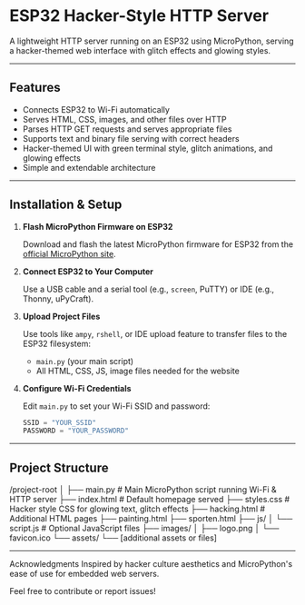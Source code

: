 # ESP32 Hacker-Style HTTP Server

A lightweight HTTP server running on an ESP32 using MicroPython, serving a hacker-themed web interface with glitch effects and glowing styles.

---

## Features

- Connects ESP32 to Wi-Fi automatically
- Serves HTML, CSS, images, and other files over HTTP
- Parses HTTP GET requests and serves appropriate files
- Supports text and binary file serving with correct headers
- Hacker-themed UI with green terminal style, glitch animations, and glowing effects
- Simple and extendable architecture

---

## Installation & Setup

1. **Flash MicroPython Firmware on ESP32**

   Download and flash the latest MicroPython firmware for ESP32 from the [official MicroPython site](https://micropython.org/download/esp32/).

2. **Connect ESP32 to Your Computer**

   Use a USB cable and a serial tool (e.g., `screen`, PuTTY) or IDE (e.g., Thonny, uPyCraft).

3. **Upload Project Files**

   Use tools like `ampy`, `rshell`, or IDE upload feature to transfer files to the ESP32 filesystem:

   - `main.py` (your main script)
   - All HTML, CSS, JS, image files needed for the website

4. **Configure Wi-Fi Credentials**

   Edit `main.py` to set your Wi-Fi SSID and password:
   ```python
   SSID = "YOUR_SSID"
   PASSWORD = "YOUR_PASSWORD"

--------------------------------------------------------------------------------------------------------
## Project Structure


/project-root
│
├── main.py               # Main MicroPython script running Wi-Fi & HTTP server
├── index.html            # Default homepage served
├── styles.css            # Hacker style CSS for glowing text, glitch effects
├── hacking.html          # Additional HTML pages
├── painting.html
├── sporten.html
├── js/
│   └── script.js         # Optional JavaScript files
├── images/
│   ├── logo.png
│   └── favicon.ico
└── assets/
    └── [additional assets or files]

--------------------------------------------------------------------------------------------------------

Acknowledgments
Inspired by hacker culture aesthetics and MicroPython's ease of use for embedded web servers.

Feel free to contribute or report issues!

